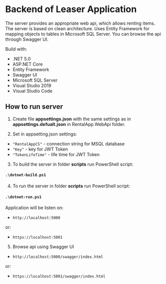 # Backend of Leaser Application

The server provides an appropriate web api, which allows renting items. The server is based on clean architecture. Uses Entity Framework for mapping objects to tables in Microsoft SQL Server. You can browse the api through Swagger UI.

Build with:

- .NET 5.0
- ASP.NET Core
- Entity Framework
- Swagger UI
- Microsoft SQL Server
- Visual Studio 2019
- Visual Studio Code

## How to run server

1. Create file **appsettings.json** with the same settings as in **appsettings.defualt.json** in RentalApp.WebApi folder.

2. Set in appsetting.json settings:

- `"RentalAppCS"` - connection string for MSQL database
- `"Key"` - key for JWT Token
- `"TokenLifeTime"` - life time for JWT Token

3. To build the server in folder **scripts** run PowerShell script:

#### `.\dotnet-build.ps1`

4. To run the server in folder **scripts** run PowerShell script:

#### `.\dotnet-run.ps1`

Application will be listen on:

- `http://localhost:5000`

or:

- `https://localhost:5001`

5. Browse api using Swagger UI

- `http://localhost:5000/swagger/index.html`

or:

- `https://localhost:5001/swagger/index.html`
